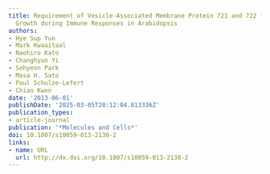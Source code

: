 ```yaml
---
title: Requirement of Vesicle-Associated Membrane Protein 721 and 722 for Sustained
  Growth during Immune Responses in Arabidopsis
authors:
- Hye Sup Yun
- Mark Kwaaitaal
- Naohiro Kato
- Changhyun Yi
- Sohyeon Park
- Masa H. Sato
- Paul Schulze-Lefert
- Chian Kwon
date: '2013-06-01'
publishDate: '2025-03-05T20:12:04.813336Z'
publication_types:
- article-journal
publication: '*Molecules and Cells*'
doi: 10.1007/s10059-013-2130-2
links:
- name: URL
  url: http://dx.doi.org/10.1007/s10059-013-2130-2
---
```

